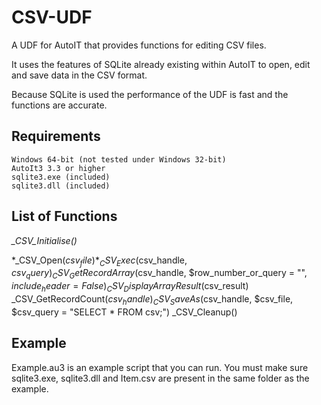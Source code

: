 # CSV-UDF

A UDF for AutoIT that provides functions for editing CSV files.

It uses the features of SQLite already existing within AutoIT to open, edit and save data in the CSV format.

Because SQLite is used the performance of the UDF is fast and the functions are accurate.

## Requirements

    Windows 64-bit (not tested under Windows 32-bit)
    AutoIt3 3.3 or higher
    sqlite3.exe (included)
    sqlite3.dll (included)

## List of Functions

*_CSV_Initialise()*

*_CSV_Open($csv_file)*
_CSV_Exec($csv_handle, $csv_query)
_CSV_GetRecordArray($csv_handle, $row_number_or_query = "", $include_header = False)
_CSV_DisplayArrayResult($csv_result)
_CSV_GetRecordCount($csv_handle)
_CSV_SaveAs($csv_handle, $csv_file, $csv_query = "SELECT * FROM csv;")
_CSV_Cleanup() 

## Example

Example.au3 is an example script that you can run.  You must make sure sqlite3.exe, sqlite3.dll and Item.csv are present in the same folder as the example. 
